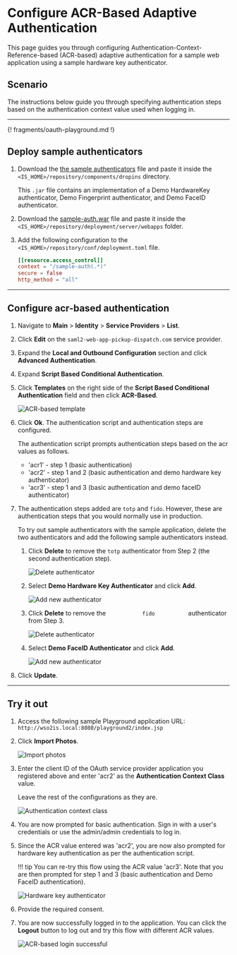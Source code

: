 # Configure ACR-Based Adaptive Authentication

This page guides you through configuring Authentication-Context-Reference-based (ACR-based) adaptive authentication for a sample web application using a sample hardware key authenticator. 

## Scenario

The instructions below guide you through specifying authentication steps based on the authentication context value used when logging in.

----

{! fragments/oauth-playground.md !}

## Deploy sample authenticators

1.  Download the [the sample authenticators](../../assets/attachments/org.wso2.carbon.identity.sample.extension.authenticators-5.11.0-m33.jar) file and paste it inside the `<IS_HOME>/repository/components/dropins` directory.

    This `.jar` file contains an implementation of a Demo HardwareKey authenticator, Demo Fingerprint authenticator, and Demo FaceID authenticator.
            
2.  Download the [sample-auth.war](https://github.com/wso2/samples-is/releases/download/v4.3.0/sample-auth.war) file and paste it inside the `<IS_HOME>/repository/deployment/server/webapps` folder.  

3. Add the following configuration to the `<IS_HOME>/repository/conf/deployment.toml` file. 

    ``` toml
    [[resource.access_control]]
    context = "/sample-auth(.*)"
    secure = false
    http_method = "all"
    ```

----

## Configure acr-based authentication

1.  Navigate to **Main** > **Identity** > **Service Providers** > **List**.

2.  Click **Edit** on the `saml2-web-app-pickup-dispatch.com` service provider.

3.  Expand the **Local and Outbound Configuration** section and click **Advanced Authentication**.

4.  Expand **Script Based Conditional Authentication**.

5.  Click **Templates** on the right side of the **Script Based Conditional Authentication** field and then click **ACR-Based**. 

    ![ACR-based template](../../assets/img/samples/acr-based-template.png)

6.  Click **Ok**. The authentication script and authentication steps
    are configured. 

	The authentication script prompts authentication steps based on the acr
	values as follows.
	
	-   'acr1' - step 1 (basic authentication)
	-   'acr2' - step 1 and 2 (basic authentication and demo hardware key
		authenticator)
	-   'acr3' - step 1 and 3 (basic authentication and demo faceID
		authenticator)
    
7. The authentication steps added are `totp` and `fido`. However, these are authentication steps that you would normally use in production. 

    To try out sample authenticators with the sample application, delete the two
    authenticators and add the following sample authenticators instead.

    1.  Click **Delete** to remove the `totp` authenticator from Step 2 (the
        second authentication step).
        
        ![Delete authenticator](../../assets/img/samples/delete-authenticator-1.png)
        
    2.  Select **Demo Hardware Key Authenticator** and click **Add**.
      
        ![Add new authenticator](../../assets/img/samples/add-new-authenticator.png)

    3.  Click **Delete** to remove the `            fido           `
        authenticator from Step 3.
          
        ![Delete authenticator](../../assets/img/samples/delete-authenticator-2.png)

    4.  Select **Demo FaceID Authenticator** and click **Add**.
      
        ![Add new authenticator](../../assets/img/samples/add-new-authenticator-2.png)

8.  Click **Update**.

----

## Try it out

1.  Access the following sample Playground application URL:
    `http://wso2is.local:8080/playground2/index.jsp`

2.  Click **Import Photos**.  

    ![Import photos](../../assets/img/samples/import-photos.png)
    
3.  Enter the client ID of the OAuth service provider application you
    registered above and enter 'acr2' as the **Authentication Context
    Class** value.  

    Leave the rest of the configurations as they are.  

    ![Authentication context class](../../assets/img/samples/authentication-context-class.png)

4.  You are now prompted for basic authentication. Sign in with a user's
    credentials or use the admin/admin credentials to log in.  

5.  Since the ACR value entered was 'acr2', you are now also prompted
    for hardware key authentication as per the authentication script.

    !!! tip
        You can re-try this flow using the ACR value 'acr3'. Note that you
        are then prompted for step 1 and 3 (basic authentication and Demo
        FaceID authentication).
    
    ![Hardware key authenticator](../../assets/img/samples/hardware-key-authenticator.png) 

6.  Provide the required consent.  
    
7.  You are now successfully logged in to the application. You can click the **Logout** button to log out and try this flow with different ACR values. 

    ![ACR-based login successful](../../assets/img/samples/login-successful-acr-based.png)

